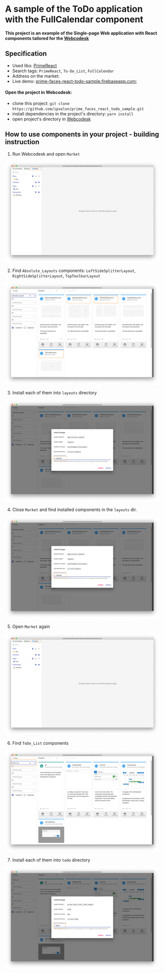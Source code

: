 # A sample of the ToDo application with the FullCalendar component

**This project is an example of the Single-page Web application with React components tailored for the [Webcodesk](https://webcodesk.com)** 

## Specification

* Used libs: [PrimeReact](https://primefaces.org/primereact)
* Search tags: `PrimeReact`, `To-Do_List`, `FullCalendar`
* Address on the market: []() 
* Live demo: [prime-faces-react-todo-sample.firebaseapp.com](https://prime-faces-react-todo-sample.firebaseapp.com/);
 
#### Open the project in Webcodesk:
 * clone this project: `git clone https://github.com/ipselon/prime_faces_react_todo_sample.git`
 * install dependencies in the project's directory: `yarn install`
 * open project's directory in [Webcodesk](https://webcodesk.com)


## How to use components in your project - building instruction

1. Run Webcodesk and open `Market`

<p style="text-align: center">
<img src="/img/pic1.png" />
</p>

2. Find `Absolute_Layouts` components: `LeftSideSplitterLayout`, `RightSideSplitterLayout`, `TopToolbarLayout`

<p style="text-align: center">
<img src="/img/pic2.png" />
</p>

3. Install each of them into `layouts` directory

<p style="text-align: center">
<img src="/img/pic3.png" />
</p>

4. Close `Market` and find installed components in the `layouts` dir.

<p style="text-align: center">
<img src="/img/pic3.png" />
</p>

5. Open `Market` again

<p style="text-align: center">
<img src="/img/pic1.png" />
</p>

6. Find `ToDo_List` components

<p style="text-align: center">
<img src="/img/pic5.png" />
</p>

7. Install each of them into `todo` directory

<p style="text-align: center">
<img src="/img/pic6.png" />
</p>

